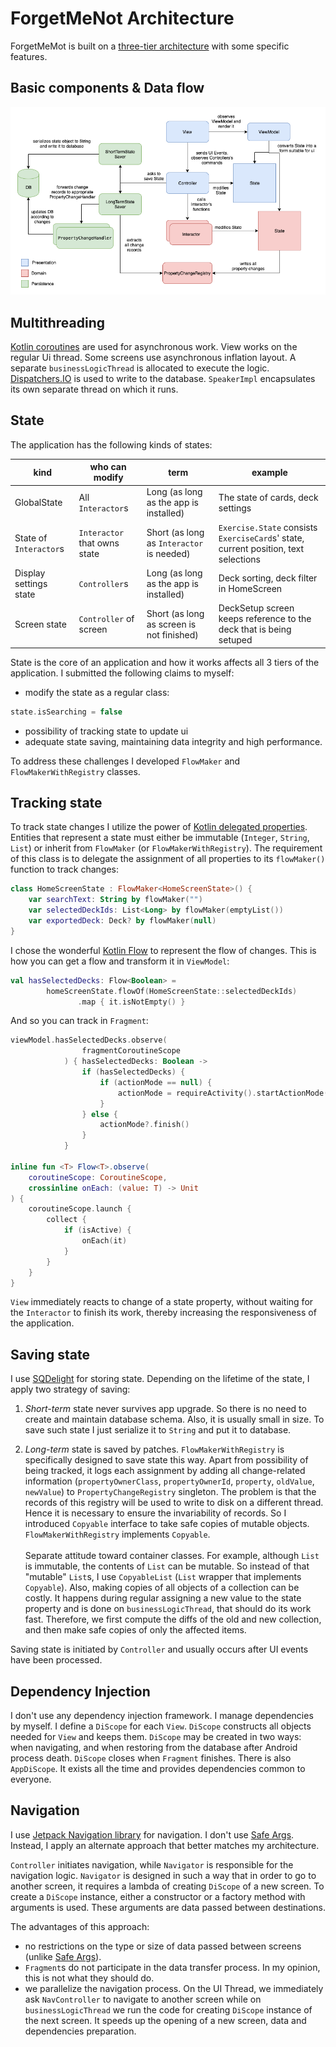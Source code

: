 # ForgetMeNot Architecture

ForgetMeMot is built on a [three-tier architecture](https://en.wikipedia.org/wiki/Multitier_architecture) with some specific features.

##  Basic components & Data flow

![Architecture scheme](/.github/readme/architecture_scheme.png)

## Multithreading

[Kotlin coroutines](https://kotlinlang.org/docs/reference/coroutines-overview.html) are used for asynchronous work. View works on the regular Ui thread. Some screens use asynchronous inflation layout. A separate `businessLogicThread` is allocated to execute the logic. [Dispatchers.IO](https://kotlin.github.io/kotlinx.coroutines/kotlinx-coroutines-core/kotlinx.coroutines/-dispatchers/-i-o.html) is used to write to the database. `SpeakerImpl` encapsulates its own separate thread on which it runs.

## State

The application has the following kinds of states:

kind | who can modify | term | example
-----|----------------|------|--------
GlobalState | All `Interactor`s | Long (as long as the app is installed) | The state of cards, deck settings
State of `Interactor`s | `Interactor` that owns state | Short (as long as `Interactor` is needed) | `Exercise.State` consists `ExerciseCard`s' state, current position, text selections
Display settings state | `Controller`s | Long (as long as the app is installed) | Deck sorting, deck filter in HomeScreen
Screen state | `Controller` of screen | Short (as long as screen is not finished) | DeckSetup screen keeps reference to the deck that is being setuped

State is the core of an application and how it works affects all 3 tiers of the application. I submitted the following claims to myself:
* modify the state as a regular class:
```kotlin
state.isSearching = false
```
* possibility of tracking state to update ui
* adequate state saving, maintaining data integrity and high performance.

To address these challenges I developed `FlowMaker` and `FlowMakerWithRegistry` classes.

## Tracking state

To track state changes I utilize the power of [Kotlin delegated properties](https://kotlinlang.org/docs/reference/delegated-properties.html). Entities that represent a state must either be immutable (`Integer`, `String`, `List`) or inherit from `FlowMaker` (or `FlowMakerWithRegistry`). The requirement of this class is to delegate the assignment of all properties to its `flowMaker()` function to track changes:

```kotlin
class HomeScreenState : FlowMaker<HomeScreenState>() {
    var searchText: String by flowMaker("")
    var selectedDeckIds: List<Long> by flowMaker(emptyList())
    var exportedDeck: Deck? by flowMaker(null)
}
```

I chose the wonderful [Kotlin Flow](https://kotlinlang.org/docs/reference/coroutines/flow.html) to represent the flow of changes. This is how you can get a flow and transform it in `ViewModel`:

```kotlin
val hasSelectedDecks: Flow<Boolean> =
        homeScreenState.flowOf(HomeScreenState::selectedDeckIds)
               .map { it.isNotEmpty() }
```

And so you can track in `Fragment`:

```kotlin
viewModel.hasSelectedDecks.observe(
                fragmentCoroutineScope
            ) { hasSelectedDecks: Boolean ->
                if (hasSelectedDecks) {
                    if (actionMode == null) {
                        actionMode = requireActivity().startActionMode(actionModeCallback)
                    }
                } else {
                    actionMode?.finish()
                }
            }

inline fun <T> Flow<T>.observe(
    coroutineScope: CoroutineScope,
    crossinline onEach: (value: T) -> Unit
) {
    coroutineScope.launch {
        collect {
            if (isActive) {
                onEach(it)
            }
        }
    }
}
```

`View` immediately reacts to change of a state property, without waiting for the `Interactor` to finish its work, thereby increasing the responsiveness of the application.

## Saving state

I use [SQDelight](https://github.com/cashapp/sqldelight) for storing state. Depending on the lifetime of the state, I apply two strategy of saving:

1. *Short-term* state never survives app upgrade. So there is no need to create and maintain database schema. Also, it is usually small in size. To save such state I just serialize it to `String` and put it to database.

2. *Long-term* state is saved by patches. `FlowMakerWithRegistry` is specifically designed to save state this way. Apart from possibility of being tracked, it logs each assignment by adding all change-related information (`propertyOwnerClass`, `propertyOwnerId`, `property`, `oldValue`, `newValue`) to `PropertyChangeRegistry` singleton. The problem is that the records of this registry will be used to write to disk on a different thread. Hence it is necessary to ensure the invariability of records. So I introduced `Copyable` interface to take safe copies of mutable objects. `FlowMakerWithRegistry` implements `Copyable`.<br/><br/>Separate attitude toward container classes. For example, although `List` is immutable, the contents of `List` can be mutable. So instead of that "mutable" `List`s, I use `CopyableList` (`List` wrapper that implements `Copyable`). Also, making copies of all objects of a collection can be costly. It happens during regular assigning a new value to the state property and is done on `businessLogicThread`, that should do its work fast. Therefore, we first compute the diffs of the old and new collection, and then make safe copies of only the affected items.

Saving state is initiated by `Controller` and usually occurs after UI events have been processed.

## Dependency Injection

I don't use any dependency injection framework. I manage dependencies by myself. I define a `DiScope` for each `View`. `DiScope` constructs all objects needed for `View` and keeps them. `DiScope` may be created in two ways: when navigating, and when restoring from the database after Android process death. `DiScope` closes when `Fragment` finishes. There is also `AppDiScope`. It exists all the time and provides dependencies common to everyone.

## Navigation

I use [Jetpack Navigation library](https://developer.android.com/jetpack/androidx/releases/navigation) for navigation. I don't use [Safe Args](https://developer.android.com/guide/navigation/navigation-pass-data#Safe-args). Instead, I apply an alternate approach that better matches my architecture.

`Controller` initiates navigation, while `Navigator` is responsible for the navigation logic. `Navigator` is designed in such a way that in order to go to another screen, it requires a lambda of creating `DiScope` of a new screen. To create a `DiScope` instance, either a constructor or a factory method with arguments is used. These arguments are data passed between destinations.

The advantages of this approach:

* no restrictions on the type or size of data passed between screens (unlike [Safe Args](https://developer.android.com/guide/navigation/navigation-pass-data#supported_argument_types)).
* `Fragment`s do not participate in the data transfer process. In my opinion, this is not what they should do.
* we parallelize the navigation process. On the UI Thread, we immediately ask `NavController` to navigate to another screen while on `businessLogicThread` we run the code for creating `DiScope` instance of the next screen. It speeds up the opening of a new screen, data and dependencies preparation.
